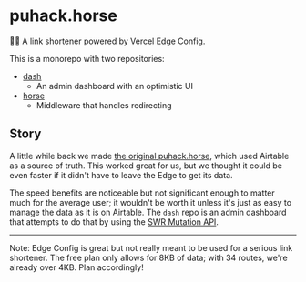 # puhack.horse

🔗🐴 A link shortener powered by Vercel Edge Config.

This is a monorepo with two repositories:

- [dash](https://github.com/purduehackers/puhack.horse/tree/main/dash)
  - An admin dashboard with an optimistic UI
- [horse](https://github.com/purduehackers/puhack.horse/tree/main/horse)
  - Middleware that handles redirecting
  
## Story

A little while back we made [the original puhack.horse](https://github.com/purduehackers/puhack.horse-airtable), which used Airtable as a source of truth. This worked great for us, but we thought it could be even faster if it didn't have to leave the Edge to get its data.

The speed benefits are noticeable but not significant enough to matter much for the average user; it wouldn't be worth it unless it's just as easy to manage the data as it is on Airtable. The `dash` repo is an admin dashboard that attempts to do that by using the [SWR Mutation API](https://swr.vercel.app/docs/mutation).

---

Note: Edge Config is great but not really meant to be used for a serious link shortener. The free plan only allows for 8KB of data; with 34 routes, we're already over 4KB. Plan accordingly!
